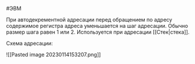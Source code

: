#ЭВМ 

При автодекрементной адресации перед обращением по адресу содержимое регистра адреса уменьшается на шаг адресации. Обычно размер шага равен 1 или 2. Используется при адресации [[Стек|стека]].

Схема адресации:

![[Pasted image 20230114153207.png]]
